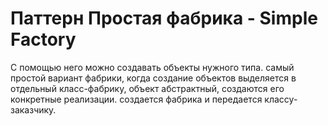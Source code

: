 Паттерн Простая фабрика - Simple Factory
======================================== 
С помощью него можно создавать объекты нужного типа. самый простой вариант фабрики, когда создание объектов
выделяется в отдельный класс-фабрику, объект абстрактный, создаются его конкретные реализации. создается фабрика и 
передается классу-заказчику.
